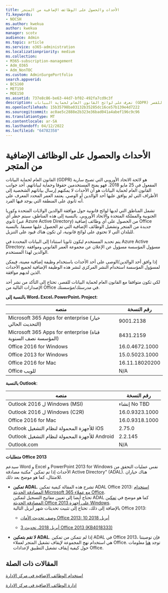 ```yaml
---
title: الأحداث والحصول على الوظائف الإضافية من المتجر
f1.keywords:
- NOCSH
ms.author: kwekua
author: kwekua
manager: scotv
audience: Admin
ms.topic: article
ms.service: o365-administration
ms.localizationpriority: medium
ms.collection:
- M365-subscription-management
- Adm_O365
- Adm_NonTOC
ms.custom: AdminSurgePortfolio
search.appverid:
- BCS160
- MET150
- MOE150
ms.assetid: 737e8c86-be63-44d7-bf02-492fa7cd9c3f
description: تعرف على لوائح القانون العام لحماية البيانات (GDPR) التي تحكم البيانات الشخصية للقصر.
ms.openlocfilehash: 15b35798ba03132b35285dc16ce57b139e4d7222
ms.sourcegitcommit: ac0ae5c2888e2b323e36bad041a4abef196c9c96
ms.translationtype: MT
ms.contentlocale: ar-SA
ms.lasthandoff: 04/12/2022
ms.locfileid: "64782358"
---
```

# <a name="minors-and-acquiring-add-ins-from-the-store"></a>الأحداث والحصول على الوظائف الإضافية من المتجر

القانون العام لحماية البيانات (GDPR) هو لائحة الاتحاد الأوروبي التي تصبح سارية المفعول في 25 مايو 2018. فهو يمنح المستخدمين حقوقا وحماية لبياناتهم. أحد جوانب القانون العام لحماية البيانات هو أن الأحداث لا يمكنهم إرسال بياناتهم الشخصية إلى الأطراف التي لم يوافق عليها أحد الوالدين أو الوصي. يعتمد العمر المحدد المعرف على أنه ثانوي على المنطقة التي يوجد فيها الفرد.

تشمل المناطق التي لديها لوائح قانونية حول موافقة الوالدين الولايات المتحدة وكوريا الجنوبية والمملكة المتحدة والاتحاد الأوروبي. بالنسبة إلى هذه المناطق، سيتم حظر أي ثانوي (عبر Azure Active Directory) من الحصول على أي وظائف إضافية Office جديدة من المتجر وتشغيل الوظائف الإضافية التي تم الحصول عليها مسبقا. بالنسبة للبلدان التي لا تحتوي على لوائح قانونية، لن تكون هناك قيود على التنزيل.

يتم تحديد المستخدم ليكون ثانويا استنادا إلى البيانات المحددة في Azure Active Directory. مسؤول المؤسسة مسؤول عن الإعلان عن مجموعة العمر القانوني وموافقة الوالدين لهذا المستخدم.

إذا وافق أحد الوالدين/الوصي على أحد الأحداث باستخدام وظيفة إضافية معينة، فيمكن لمسؤول المؤسسة استخدام النشر المركزي لنشر هذه الوظيفة الإضافية لجميع الأحداث الذين لديهم موافقة.

لكي تكون متوافقا مع القانون العام لحماية البيانات للقصر، تحتاج إلى التأكد من نشر أحد الإصدارات التالية من Office في مدرستك/مؤسستك.

 **بالنسبة إلى Word، Excel، PowerPoint، Project**:

|منصه|رقم النسخة|
|---|---|
|Microsoft 365 Apps for enterprise (خيار التحديث الحالي)|9001.2138|
|Microsoft 365 Apps for enterprise (قناة المؤسسة نصف السنوية)|8431.2159|
|Office 2016 for Windows|16.0.4672.1000|
|Office 2013 for Windows|15.0.5023.1000|
|Office 2016 for Mac|16.11.18020200|
|Office للويب|N/A|

 **بالنسبة Outlook**:

|منصه|رقم النسخة|
|---|---|
|Outlook 2016 ل Windows (MSI)|إنشاء No TBD|
|Outlook 2016 ل Windows (C2R)|16.0.9323.1000|
|Office 2016 for Mac|16.0.9318.1000|
|Outlook للأجهزة المحمولة لنظام التشغيل iOS|2.75.0|
|Outlook للأجهزة المحمولة لنظام التشغيل Android|2.2.145|
|Outlook.com|N/A|

 **متطلبات Office 2013**

سيدعم Word و Excel و PowerPoint 2013 for Windows نفس عمليات التحقق من الأحداث إذا تم تمكين "مكتبة مصادقة Active Directory" (ADAL). هناك خياران للامتثال، كما هو موضح بعد ذلك.

- **تمكين ADAL**. تشرح هذه المقالة كيفية تمكين ADAL Office 2013: [استخدام المصادقة الحديثة Microsoft 365 مع عملاء Office](../../enterprise/modern-auth-for-office-2013-and-2016.md).<br/>تحتاج أيضا إلى تعيين مفاتيح التسجيل لتمكين ADAL كما هو موضح في [تمكين المصادقة الحديثة Office 2013 على أجهزة Windows](../security-and-compliance/enable-modern-authentication.md).<br/>بالإضافة إلى ذلك، تحتاج إلى تثبيت تحديثات شهر أبريل التالية Office 2013:

  - [وصف تحديث الأمان Office 2013: 10 أبريل 2018](https://support.microsoft.com/help/4018330/description-of-the-security-update-for-office-2013-april-10-2018)

  - [3 أبريل 2018، تحديث Office 2013 (KB4018333)](https://support.microsoft.com/help/4018333/april-3-2018-update-for-office-2013-kb4018333)

- **لا تقم بتمكين ADAL**. إذا لم تتمكن من تمكين ADAL في Office 2013، فإن توصيتنا هي استخدام نهج المجموعة لإيقاف تشغيل المتجر لعملاء Office. توجد [هنا](/previous-versions/office/office-2013-resource-kit/cc178992(v=office.15)) معلومات حول كيفية إيقاف تشغيل التطبيق لإعدادات Office.

## <a name="related-articles"></a>المقالات ذات الصلة

[استخدام الوظائف الإضافية في مركز الإدارة](./manage-deployment-of-add-ins.md)

[إدارة الوظائف الإضافية في مركز الإدارة](./manage-addins-in-the-admin-center.md)
